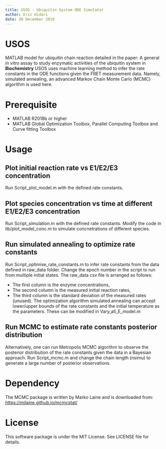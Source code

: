 ```yaml
---
title: USOS - Ubiquitin System ODE Simulator
author: Eric Hidari
date: 30 December 2019
---
```


# USOS
MATLAB model for ubiquitin chain reaction detailed in the paper:
A general _in vitro_ assay to study enzymatic activities of the ubiquitin system in __Biochemistry__ USOS uses machine learning method to infer the rate constants in the ODE functions given the FRET measurement data. Namely, simulated annealing, an advanced Markov Chain Monte Carlo (MCMC) algorithm is used here. 

# Prerequisite
- MATLAB R2018b or higher
- MATLAB Global Optimization Toolbox, Parallel Computing Toolbox and Curve fitting Toolbox

# Usage
## Plot initial reaction rate vs E1/E2/E3 concentration
Run Script_plot_model.m with the defined rate constants.

## Plot species concentration vs time at different E1/E2/E3 concentration
Run Script_simulation.m with the defined rate constants. Modify the code in lib/plot_model_conc.m to simulate concnetrations of different species.

## Run simulated annealing to optimize rate constants
Run Script_optimise_rate_constants.m to infer rate constants from the data defined in raw_data folder. Change the epoch number in the script to run from multiple initial states.
The raw_data csv file is arranged as follows:
- The first column is the enzyme concentrations, 
- The second column is the measured initial reaction rates, 
- The third column is the standard deviation of the measured rates (unused).
The optimization algorithm simulated annealing can accept lower/upper bounds of the rate constants and the initial temperature as the parameters. These can be modified in Vary_all_E_model.m

## Run MCMC to estimate rate constants posterior distribution
Alternatively, one can run Metropolis MCMC algorithm to observe the posterior distribution of the rate constants given the data in a Bayesian approach. Run Script_mcmc.m and change the chain length (nsimu) to generate a large number of posterior observations. 

# Dependency
The MCMC package is written by Marko Laine and is downloaded from:
https://mjlaine.github.io/mcmcstat/

# License
This software package is under the MIT License. See LICENSE file for details.

